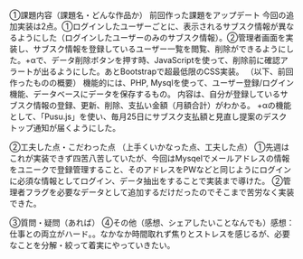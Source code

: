 ①課題内容（課題名・どんな作品か）
前回作った課題をアップデート
今回の追加実装は2点。①ログインしたユーザーごとに、表示されるサブスク情報が異なるようにした（ログインしたユーザーのみのサブスク情報）。②管理者画面を実装し、サブスク情報を登録しているユーザー一覧を閲覧、削除ができるようにした。+αで、データ削除ボタンを押す時、JavaScriptを使って、削除前に確認アラートが出るようにした。あとBootstrapで超最低限のCSS実装。
（以下、前回作ったものの概要）
機能的には、PHP, Mysqlを使って、ユーザー登録/ログイン機能、データベースにデータを保存するもの。
内容は、自分が登録しているサブスク情報の登録、更新、削除、支払い金額（月額合計）がわかる。
+αの機能として、「Pusu.js」を使い、毎月25日にサブスク支払額と見直し提案のデスクトップ通知が届くようにした。

②工夫した点・こだわった点 （上手くいかなった点、工夫した点）
①先週はこれが実装できず四苦八苦していたが、今回はMysqelでメールアドレスの情報をユニークで登録管理すること、そのアドレスをPWなどと同じようにログインに必須な情報としてログイン、データ抽出をすることで実装まで導けた。
②管理者フラグを必要なデータとして追加するだけだったのでそこまで苦労なく実装できた。

③質問・疑問（あれば） ④その他（感想、シェアしたいことなんでも）感想：仕事との両立がハード。。なかなか時間取れず焦りとストレスを感じるが、必要なことを分解・絞って着実にやっていきたい。
